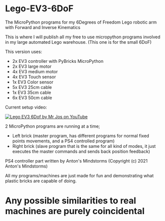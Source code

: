 # Lego-EV3-6DoF
The MicroPython programs for my 6Degrees of Freedom Lego robotic arm with Forward and Inverse Kinematics

This is where I will publish all my free to use micropython programs involved in my large automated Lego warehouse. (This one is for the small 6DoF)

This version uses:
- 2x EV3 controller with PyBricks MicroPython
- 2x EV3 large motor
- 4x EV3 medium motor
- 4x EV3 Touch sensor
- 1x EV3 Color sensor
- 5x EV3 25cm cable
- 1x EV3 35cm cable
- 6x EV3 50cm cable

  
Current setup video:

 [![Lego EV3 6Dof by Mr Jos on YouTube](https://img.youtube.com/vi/d_PGFmLfKlA/0.jpg)](https://www.youtube.com/watch?v=d_PGFmLfKlA "Lego EV3 6Dof by Mr Jos on YouTube")


 2 MicroPython programs are running at a time;
- Left brick (master program, has different programs for normal fixed points movements, and a PS4 controlled program)
- Right brick (slave program that is the same for all kind of modes, it just executes the master commands and sends back position feedback)

PS4 controller part written by Anton's Mindstorms (Copyright (c) 2021 Anton's Mindstorms)

All my programs/machines are just made for fun and demonstrating what plastic bricks are capable of doing.  
# Any possible similarities to real machines are purely coincidental
